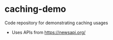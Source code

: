 # caching-demo
Code repository for demonstrating caching usages
- Uses APIs from https://newsapi.org/